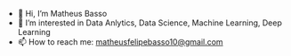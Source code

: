 - 👋 Hi, I’m Matheus Basso
- 👀 I’m interested in Data Anlytics, Data Science, Machine Learning, Deep Learning
- 📫 How to reach me: matheusfelipebasso10@gmail.com
